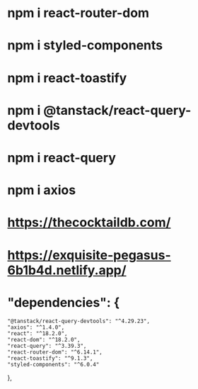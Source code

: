 # npm i react-router-dom
# npm i styled-components
# npm i react-toastify 
# npm i @tanstack/react-query-devtools
# npm i react-query
# npm i axios 

# https://thecocktaildb.com/

# https://exquisite-pegasus-6b1b4d.netlify.app/

# "dependencies": {
    "@tanstack/react-query-devtools": "^4.29.23",
    "axios": "^1.4.0",
    "react": "^18.2.0",
    "react-dom": "^18.2.0",
    "react-query": "^3.39.3",
    "react-router-dom": "^6.14.1",
    "react-toastify": "^9.1.3",
    "styled-components": "^6.0.4"
  },
